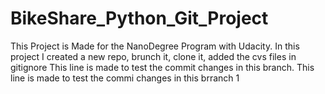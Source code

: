 # BikeShare_Python_Git_Project
 This Project is Made for the NanoDegree Program with Udacity. In this project I created a new repo, brunch it, clone it, added the cvs files in gitignore
This line is made to test the commit changes in this branch.
This line is made to test the commi changes in this brranch 1

